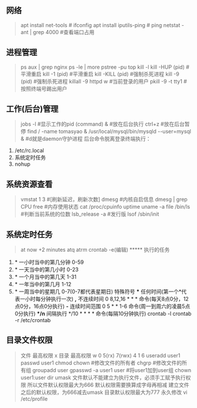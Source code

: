 ## 网络
> apt install net-tools       # ifconfig 
apt install iputils-ping     # ping
netstat -ant | grep 4000     #查看端口占用

<!--more-->

## 进程管理
> ps aux | grep nginx
ps -le | more
pstree -pu
top
kill -l
kill -HUP (pid)  #平滑重启
kill -1 (pid)  #平滑重启
kill -KILL (pid)  #强制杀死进程
kill -9 (pid)  #强制杀死进程
killall -9 httpd
w #当前登录的用户
pkill -9 -t tty1 #按照终端号踢出用户

## 工作(后台)管理
> jobs -l #显示工作的pid
(command) & #放在后台执行
ctrl+z #放在后台暂停
find / -name tomasyao &
/usr/local/mysql/bin/mysqld --user=mysql & #d就是daemon守护进程
后台命令脱离登录终端执行：
1. /etc/rc.local
2. 系统定时任务
3. nohup

## 系统资源查看
> vmstat 1 3 #[刷新延迟，刷新次数]
dmesg #内核自启信息
dmesg | grep CPU
free #内存使用状态
cat /proc/cpuinfo
uptime
uname -a
file /bin/ls #判断当前系统的位数
lsb_release -a #发行版
lsof /sbin/init

## 系统定时任务
> at now +2 minutes
atq
atrm
crontab -e(编辑)
\*\*\*\*\* 执行的任务
1. \* 一小时当中的第几分钟 0-59
2. \* 一天当中的第几小时 0-23
3. \* 一个月当中的第几天 1-31
4. \* 一年当中的第几月 1-12
5. \* 一周当中的星期几 0-7(0-7都代表星期日)
特殊符号
**\*** 任何时间(第一个\*代表一小时每分钟执行一次)
**,** 不连续时间 0 8,12,16 \* \* \* 命令(每天8点0分，12点0分，16点0分执行)
**-** 连续时间范围 0 5 \* \* 1-6 命令(周一到周六的凌晨5点0分执行)
**\*/n** 间隔执行 \*/10 \* \* \* \* 命令(每隔10分钟执行) 
crontab -l
crontab -r
/etc/crontab


## 目录文件权限
> 文件 最高权限 x
目录 最高权限 w
    0 5(rx) 7(rwx)
    4 1 6
useradd user1
passwd user1
chmod
chown #修改文件的所有者
chgrp #修改文件的所有组
groupadd user
gpasswd -a user1 user #将user1加到user组
chown user1:user dir
umask
文件默认不能建立为执行文件，必须手工赋予执行权限
所以文件默认权限最大为666
默认权限需要换算成字母再相减
建立文件之后的默认权限，为666减去umask
目录默认权限最大为777
永久修改
vi /etc/profile